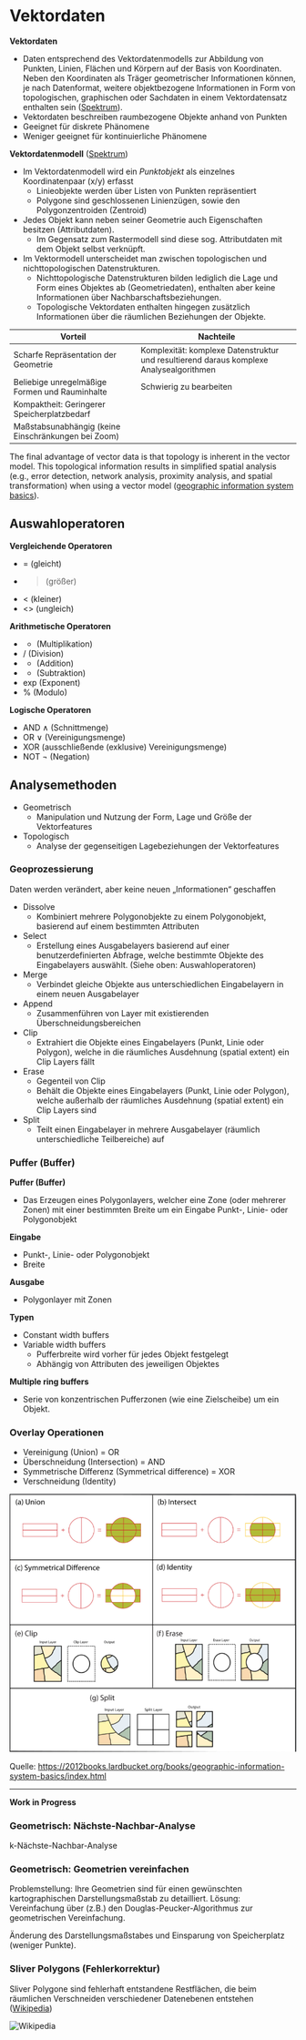 # Vektordaten

**Vektordaten** 
- Daten entsprechend des Vektordatenmodells zur Abbildung von Punkten, Linien, Flächen und Körpern auf der Basis von Koordinaten. Neben den Koordinaten als Träger geometrischer Informationen können, je nach Datenformat, weitere objektbezogene Informationen in Form von topologischen, graphischen oder Sachdaten in einem Vektordatensatz enthalten sein ([Spektrum](https://www.spektrum.de/lexikon/kartographie-geomatik/vektordaten/5099)).
- Vektordaten beschreiben raumbezogene Objekte anhand von Punkten
- Geeignet für diskrete Phänomene
- Weniger geeignet für kontinuierliche Phänomene 

**Vektordatenmodell** ([Spektrum](https://www.spektrum.de/lexikon/geographie/vektordaten/8542))
- Im Vektordatenmodell wird ein *Punktobjekt* als einzelnes Koordinatenpaar (x/y) erfasst
    - Linieobjekte werden über Listen von Punkten repräsentiert
    - Polygone sind geschlossenen Linienzügen, sowie den Polygonzentroiden (Zentroid)
- Jedes Objekt kann neben seiner Geometrie auch Eigenschaften besitzen (Attributdaten).
    - Im Gegensatz zum Rastermodell sind diese sog. Attributdaten mit dem Objekt selbst verknüpft.
- Im Vektormodell unterscheidet man zwischen topologischen und nichttopologischen Datenstrukturen.
    - Nichttopologische Datenstrukturen bilden lediglich die Lage und Form eines Objektes ab (Geometriedaten), enthalten aber keine Informationen über Nachbarschaftsbeziehungen. 
    - Topologische Vektordaten enthalten hingegen zusätzlich Informationen über die räumlichen Beziehungen der Objekte.

| Vorteil | Nachteile |
| ------- | --------- |
| Scharfe Repräsentation der Geometrie | Komplexität: komplexe Datenstruktur und resultierend daraus komplexe Analysealgorithmen |
| Beliebige unregelmäßige Formen und Rauminhalte | Schwierig zu bearbeiten |
| Kompaktheit: Geringerer Speicherplatzbedarf | |
| Maßstabsunabhängig (keine Einschränkungen bei Zoom) | |

The final advantage of vector data is that topology is inherent in the vector model. This topological information results in simplified spatial analysis (e.g., error detection, network analysis, proximity analysis, and spatial transformation) when using a vector model ([geographic information system basics](https://2012books.lardbucket.org/books/geographic-information-system-basics/index.html)).


## Auswahloperatoren

**Vergleichende Operatoren**
- = (gleicht)
- > (größer)
- < (kleiner)
- <> (ungleich)

**Arithmetische Operatoren**
- * (Multiplikation)
- / (Division)
- + (Addition)
- - (Subtraktion)
- exp (Exponent)
- % (Modulo)

**Logische Operatoren**
- AND ∧ (Schnittmenge)
- OR ∨ (Vereinigungsmenge)
- XOR (ausschließende (exklusive) Vereinigungsmenge)
- NOT ¬ (Negation)


## Analysemethoden

- Geometrisch
    - Manipulation und Nutzung der Form, Lage und Größe der Vektorfeatures
- Topologisch
    - Analyse der gegenseitigen Lagebeziehungen der Vektorfeatures


### Geoprozessierung

Daten werden verändert, aber keine neuen „Informationen“ geschaffen

- Dissolve
    - Kombiniert mehrere Polygonobjekte zu einem Polygonobjekt, basierend auf einem bestimmten Attributen
- Select
    - Erstellung eines Ausgabelayers basierend auf einer benutzerdefinierten Abfrage, welche bestimmte Objekte des Eingabelayers auswählt. (Siehe oben: Auswahloperatoren)
- Merge
    - Verbindet gleiche Objekte aus unterschiedlichen Eingabelayern in einem neuen Ausgabelayer
- Append
    - Zusammenführen von Layer mit existierenden Überschneidungsbereichen
- Clip
    - Extrahiert die Objekte eines Eingabelayers (Punkt, Linie oder Polygon), welche in die räumliches Ausdehnung (spatial extent) ein Clip Layers fällt
- Erase
    - Gegenteil von Clip
    - Behält die Objekte eines Eingabelayers (Punkt, Linie oder Polygon), welche außerhalb der räumliches Ausdehnung (spatial extent) ein Clip Layers sind
- Split
    - Teilt einen Eingabelayer in mehrere Ausgabelayer (räumlich unterschiedliche Teilbereiche) auf


### Puffer (Buffer)

**Puffer (Buffer)**
- Das Erzeugen eines Polygonlayers, welcher eine Zone (oder mehrerer Zonen) mit einer bestimmten Breite um ein Eingabe Punkt-, Linie- oder Polygonobjekt

**Eingabe**
- Punkt-, Linie- oder Polygonobjekt
- Breite

**Ausgabe**
- Polygonlayer mit Zonen

**Typen**
- Constant width buffers
- Variable width buffers
    - Pufferbreite wird vorher für jedes Objekt festgelegt
    - Abhängig von Attributen des jeweiligen Objektes

**Multiple ring buffers**
- Serie von konzentrischen Pufferzonen (wie eine Zielscheibe) um ein Objekt.


### Overlay Operationen

- Vereinigung (Union) = OR
- Überschneidung (Intersection) = AND
- Symmetrische Differenz (Symmetrical difference) = XOR
- Verschneidung (Identity)

![Overlay Operationen](bilder/vector-overlay-methods.png)

Quelle: https://2012books.lardbucket.org/books/geographic-information-system-basics/index.html


---

**Work in Progress**


### Geometrisch: Nächste-Nachbar-Analyse

k-Nächste-Nachbar-Analyse


### Geometrisch: Geometrien vereinfachen

Problemstellung:
Ihre Geometrien sind für einen gewünschten
kartographischen Darstellungsmaßstab zu detailliert.
Lösung:
Vereinfachung über (z.B.) den Douglas-Peucker-Algorithmus
zur geometrischen Vereinfachung.

Änderung des Darstellungsmaßstabes und Einsparung von
Speicherplatz (weniger Punkte).


### Sliver Polygons (Fehlerkorrektur)

Sliver Polygone sind fehlerhaft entstandene Restflächen, die beim räumlichen Verschneiden verschiedener Datenebenen entstehen ([Wikipedia](https://de.wikipedia.org/wiki/Sliver_Polygon))

![Wikipedia](https://upload.wikimedia.org/wikipedia/commons/3/3b/Slivers.PNG)


